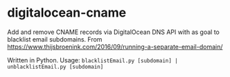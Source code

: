 # digitalocean-cname
Add and remove CNAME records via DigitalOcean DNS API with as goal to blacklist email subdomains.
From https://www.thijsbroenink.com/2016/09/running-a-separate-email-domain/

Written in Python. Usage: `blacklistEmail.py [subdomain] | unblacklistEmail.py [subdomain]`
